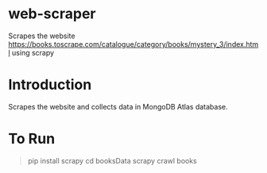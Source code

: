 # web-scraper
Scrapes the website https://books.toscrape.com/catalogue/category/books/mystery_3/index.html using scrapy
# Introduction
Scrapes the website and collects data in MongoDB Atlas database.
# To Run
> pip install scrapy
> cd booksData
> scrapy crawl books
